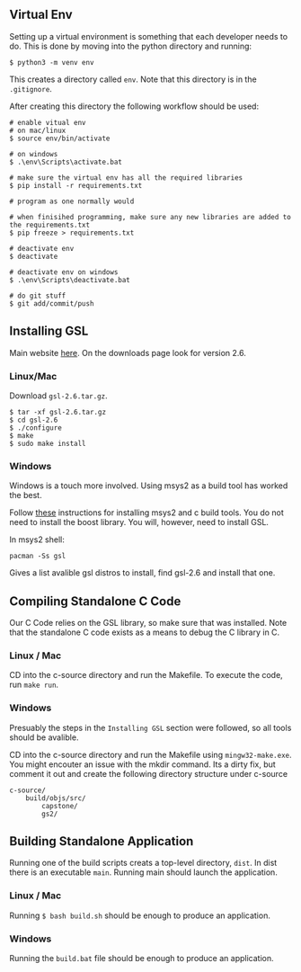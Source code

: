 
## Virtual Env

Setting up a virtual environment is something that each developer needs to do. This is done by moving into the python directory and running:

```$ python3 -m venv env```

This creates a directory called `env`. Note that this directory is in the `.gitignore`.

After creating this directory the following workflow should be used:

```
# enable vitual env
# on mac/linux
$ source env/bin/activate

# on windows
$ .\env\Scripts\activate.bat

# make sure the virtual env has all the required libraries
$ pip install -r requirements.txt

# program as one normally would

# when finisihed programming, make sure any new libraries are added to the requirements.txt
$ pip freeze > requirements.txt

# deactivate env
$ deactivate

# deactivate env on windows
$ .\env\Scripts\deactivate.bat

# do git stuff
$ git add/commit/push

```

## Installing GSL

Main website [here](https://www.gnu.org/software/gsl/). On the downloads page look for version 2.6.

### Linux/Mac

Download `gsl-2.6.tar.gz`.
```
$ tar -xf gsl-2.6.tar.gz
$ cd gsl-2.6
$ ./configure
$ make
$ sudo make install
```

### Windows

Windows is a touch more involved. Using msys2 as a build tool has worked the best.

Follow [these](https://github.com/orlp/dev-on-windows/wiki/Installing-GCC--&-MSYS2) instructions for installing msys2 and c build tools. You do not need to install the boost library. You will, however, need to install GSL.

In msys2 shell:
```
pacman -Ss gsl
```
Gives a list avalible gsl distros to install, find gsl-2.6 and install that one.

## Compiling Standalone C Code

Our C Code relies on the GSL library, so make sure that was installed. Note that the standalone C code exists as a means to debug the C library in C. 

### Linux / Mac

CD into the c-source directory and run the Makefile. To execute the code, run `make run`.

### Windows

Presuably the steps in the `Installing GSL` section were followed, so all tools should be avalible.

CD into the c-source directory and run the Makefile using `mingw32-make.exe`. You might encouter an issue with the mkdir command. Its a dirty fix, but comment it out and create the following directory structure under c-source
```
c-source/
    build/objs/src/
        capstone/
        gs2/
```

## Building Standalone Application

Running one of the build scripts creats a top-level directory, `dist`. In dist there is an executable `main`. Running main should launch the application.

### Linux / Mac

Running `$ bash build.sh` should be enough to produce an application.

### Windows

Running the `build.bat` file should be enough to produce an application.


